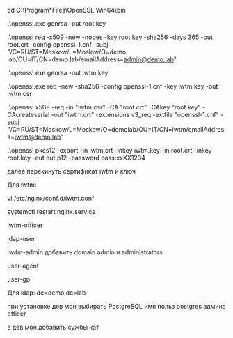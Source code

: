 cd C:\Program*Files\OpenSSL-Win64\bin

.\openssl.exe genrsa -out root.key

.\openssl req -x509 -new -nodes -key root.key -sha256 -days 365 -out root.crt -config openssl-1.cnf -subj "/C=RU/ST=Moskow/L=Moslow/O=demo lab/OU=IT/CN=demo.lab/emailAddress=admin@demo.lab"

.\openssl.exe genrsa -out iwtm.key

.\openssl.exe req -new -sha256 -config openssl-1.cnf -key iwtm.key -out iwtm.csr

.\openssl x509 -req -in "iwtm.csr" -CA "root.crt" -CAkey "root.key" -CAcreateserial -out "iwtm.crt" -extensions v3_req -extfile "openssl-1.cnf" -subj "/C=RU/ST=Moskow/L=Moskow/O=demolab/OU=IT/CN=iwtm/emailAddress=iwtm@demo.lab"

.\openssl pkcs12 -export -in iwtm.crt -inkey iwtm.key -in root.crt -inkey root.key -out out.p12 -password pass:xxXX1234

далее перекинуть сертификат iwtm и ключ 

Для iwtm:

vi /etc/nginx/conf.d/iwtm.conf

systemctl restart nginx.service


iwtm-officer

ldap-user

iwdm-admin добавить domain admin и administrators 

user-agent

user-gp

Для ldap:
dc=demo,dc=lab

при установке дев мон выбирать PostgreSQL имя польз postgres админа officer

в дев мон добавить сужбы кат
